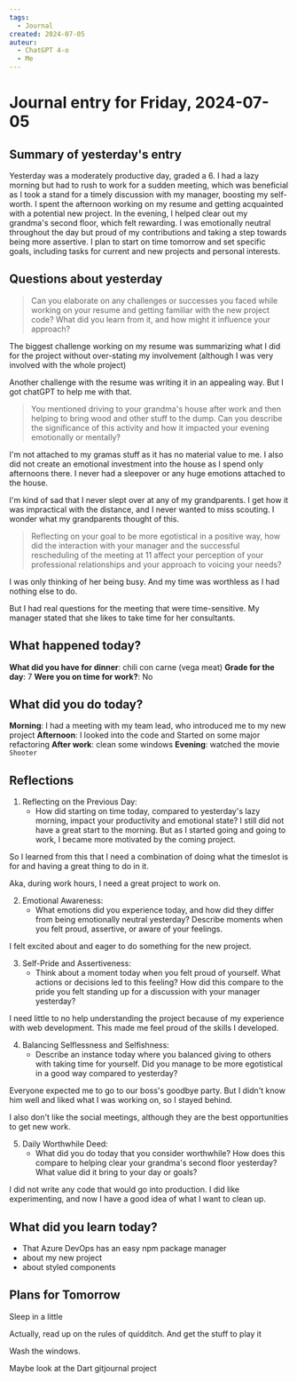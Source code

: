 ```yaml
---
tags:
  - Journal
created: 2024-07-05
auteur:
  - ChatGPT 4-o
  - Me
---
```

# Journal entry for Friday, 2024-07-05

## Summary of yesterday's entry

Yesterday was a moderately productive day, graded a 6. I had a lazy morning but had to rush to work for a sudden meeting, which was beneficial as I took a stand for a timely discussion with my manager, boosting my self-worth. I spent the afternoon working on my resume and getting acquainted with a potential new project. In the evening, I helped clear out my grandma's second floor, which felt rewarding. I was emotionally neutral throughout the day but proud of my contributions and taking a step towards being more assertive. I plan to start on time tomorrow and set specific goals, including tasks for current and new projects and personal interests.

## Questions about yesterday

> Can you elaborate on any challenges or successes you faced while working on your resume and getting familiar with the new project code? What did you learn from it, and how might it influence your approach?

The biggest challenge working on my resume was summarizing what I did for the project without over-stating my involvement (although I was very involved with the whole project)

Another challenge with the resume was writing it in an appealing way. But I got chatGPT to help me with that.

> You mentioned driving to your grandma's house after work and then helping to bring wood and other stuff to the dump. Can you describe the significance of this activity and how it impacted your evening emotionally or mentally?

I'm not attached to my gramas stuff as it has no material value to me.
I also did not create an emotional investment into the house as I spend only afternoons there.
I never had a sleepover or any huge emotions attached to the house.

I'm kind of sad that I never slept over at any of my grandparents. I get how it was impractical with the distance, and I never wanted to miss scouting.
I wonder what my grandparents thought of this.

>Reflecting on your goal to be more egotistical in a positive way, how did the interaction with your manager and the successful rescheduling of the meeting at 11 affect your perception of your professional relationships and your approach to voicing your needs?

I was only thinking of her being busy. And my time was worthless as I had nothing else to do.

But I had real questions for the meeting that were time-sensitive.
My manager stated that she likes to take time for her consultants.

## What happened today?

**What did you have for dinner**: chili con carne (vega meat)
**Grade for the day**: 7
**Were you on time for work?**: No


## What did you do today?

**Morning**: I had a meeting with my team lead, who introduced me to my new project
**Afternoon**: I looked into the code and Started on some major refactoring
**After work**: clean some windows
**Evening**: watched the movie `Shooter`

## Reflections

1. Reflecting on the Previous Day:
   - How did starting on time today, compared to yesterday's lazy morning, impact your productivity and emotional state?
I still did not have a great start to the morning. But as I started going and going to work, I became more motivated by the coming project.

So I learned from this that I need a combination of doing what the timeslot is for and having a great thing to do in it.

Aka, during work hours, I need a great project to work on.
   
2. Emotional Awareness:
   - What emotions did you experience today, and how did they differ from being emotionally neutral yesterday? Describe moments when you felt proud, assertive, or aware of your feelings.

I felt excited about and eager to do something for the new project.

3. Self-Pride and Assertiveness:
   - Think about a moment today when you felt proud of yourself. What actions or decisions led to this feeling? How did this compare to the pride you felt standing up for a discussion with your manager yesterday?
   
I need little to no help understanding the project because of my experience with web development. This made me feel proud of the skills I developed.

4. Balancing Selflessness and Selfishness:
   - Describe an instance today where you balanced giving to others with taking time for yourself. Did you manage to be more egotistical in a good way compared to yesterday?

Everyone expected me to go to our boss's goodbye party. But I didn't know him well and liked what I was working on, so I stayed behind.

I also don't like the social meetings, although they are the best opportunities to get new work.

5. Daily Worthwhile Deed:
   - What did you do today that you consider worthwhile? How does this compare to helping clear your grandma's second floor yesterday? What value did it bring to your day or goals?

I did not write any code that would go into production. I did like experimenting, and now I have a good idea of what I want to clean up.

## What did you learn today?

- That Azure DevOps has an easy npm package manager
- about my new project
- about styled components

## Plans for Tomorrow

Sleep in a little

Actually, read up on the rules of quidditch.
And get the stuff to play it

Wash the windows.

Maybe look at the Dart gitjournal project